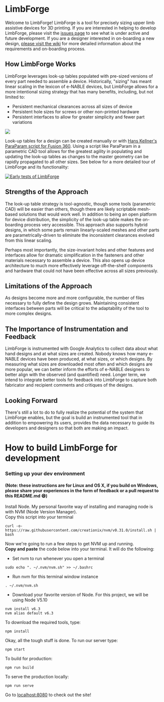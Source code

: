 # LimbForge
Welcome to LimbForge!  LimbForge is a tool for precisely sizing upper limb assistive devices for 3D printing.  If you are interested in helping to develop LimbForge, please visit the [issues page](https://github.com/e-nable/LimbForge/issues) to see what is under active and future development. If you are a designer interested in on-boarding a new design, [please visit the wiki](https://github.com/e-nable/LimbForge/wiki) for more detailed information about the requirements and on-boarding process.  

## How LimbForge Works
LimbForge leverages look-up tables populated with pre-sized versions of every part needed to assemble a device.  Historically, "sizing" has meant linear scaling in the lexicon of e-NABLE devices, but LimbForge allows for a more intentional sizing strategy that has many benefits, including, but not limited to:  
* Persistent mechanical clearances across all sizes of device
* Persistent hole sizes for screws or other non-printed hardware
* Persistent interfaces to allow for greater simplicity and fewer part variations  

![](https://github.com/e-nable/LimbForge/blob/gh-pages/img/documentation/fusion_params.png)  

Look-up tables for a design can be created manually or with [Hans Kellner's ParaParam script for Fusion 360](https://github.com/hanskellner/Fusion360ParaParam).  Using a script like ParaParam in a parametric CAD tool allows for the greatest agility in populating and updating the look-up tables as changes to the master geometry can be rapidly propagated to all other sizes.  See below for a more detailed tour of LimbForge and its functionality:  

[![Early tests of LimbForge](http://img.youtube.com/vi/YvI6kq_yXaM/0.jpg)](https://www.youtube.com/watch?v=YvI6kq_yXaM)  

## Strengths of the Approach
The look-up table strategy is tool-agnostic, though some tools (parametric CAD) will be easier than others, though there are likely scriptable mesh-based solutions that would work well.  In addition to being an open platform for device distribution, the simplicity of the look-up table makes the on-boarding process very accessible.  This approach also supports hybrid designs, in which some parts remain linearly-scaled meshes and other parts are parametrically-driven to eliminate the inconsistent clearances evolved from this linear scaling.  

Perhaps most importantly, the size-invariant holes and other features and interfaces allow for dramatic simplification in the fasteners and other materials necessary to assemble a device.  This also opens up device architecture to much more effectively leverage off-the-shelf components and hardware that could not have been effective across all sizes previously.  

## Limitations of the Approach
As designs become more and more configurable, the number of files necessary to fully define the design grows. Maintaining consistent interfaces between parts will be critical to the adaptability of the tool to more complex designs.  

## The Importance of Instrumentation and Feedback
LimbForge is instrumented with Google Analytics to collect data about what hand designs and at what sizes are created.  Nobody knows how many e-NABLE devices have been produced, at what sizes, or which designs.  By measuring what sizes are downloaded most often and which designs are more popular, we can better inform the efforts of e-NABLE designers to better align with the observed (and quantified) need.  Longer term, we intend to integrate better tools for feedback into LimbForge to capture both fabricator and recipient comments and critiques of the designs.  

## Looking Forward
There's still a lot to do to fully realize the potential of the system that LimbForge enables, but the goal is build an instrumented tool that in addition to empowering its users, provides the data necessary to guide its developers and designers so that both are making an impact.  

# How to build LimbForge for development

### Setting up your dev environment
#### (Note: these instructions are for Linux and OS X, if you build on Windows, please share your experiences in the form of feedback or a pull request to this README.md :smile:)
Install Node. My personal favorite way of installing and managing node is with NVM (Node Version Manager).  
Copy this script into your terminal
```
curl -o- https://raw.githubusercontent.com/creationix/nvm/v0.31.0/install.sh | bash
```

Now we're going to run a few steps to get NVM up and running.  
**Copy and paste** the code below into your terminal. It will do the following:
- Set nvm to run whenever you open a terminal
```
sudo echo ". ~/.nvm/nvm.sh" >> ~/.bashrc
```
- Run nvm for this terminal window instance
```
. ~/.nvm/nvm.sh
```
- Download your favorite version of Node. For this project, we will be using Node V5.10  
```
nvm install v6.3
nvm alias default v6.3
```

To download the required tools, type:  
```
npm install
```

Okay, all the tough stuff is done.
To run our server type:  
```
npm start
```

To build for production:  
```
npm run build
```


To serve the production locally:  
```
npm run serve
```


Go to [localhost:8080](http://localhost:8080) to check out the site!
